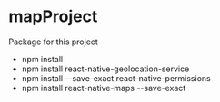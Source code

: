 # mapProject
Package for this project
- npm install
- npm install react-native-geolocation-service
- npm install --save-exact react-native-permissions
- npm install react-native-maps --save-exact
